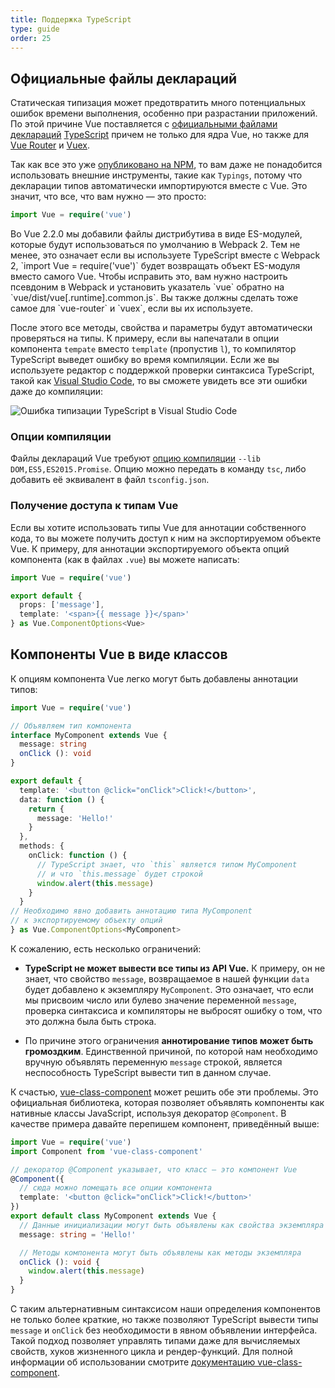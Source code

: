 ```yaml
---
title: Поддержка TypeScript
type: guide
order: 25
---
```


## Официальные файлы деклараций

Статическая типизация может предотвратить много потенциальных ошибок времени выполнения, особенно при разрастании приложений. По этой причине Vue поставляется с [официальными файлами деклараций](https://github.com/vuejs/vue/tree/dev/types) [TypeScript](https://www.typescriptlang.org/) причем не только для ядра Vue, но также для [Vue Router](https://github.com/vuejs/vue-router/tree/dev/types) и [Vuex](https://github.com/vuejs/vuex/tree/dev/types).

Так как все это уже [опубликовано на NPM](https://unpkg.com/vue/types/), то вам даже не понадобится использовать внешние инструменты, такие как `Typings`, потому что декларации типов автоматически импортируются вместе с Vue. Это значит, что все, что вам нужно — это просто:

``` ts
import Vue = require('vue')
```

<p class="tip">Во Vue 2.2.0 мы добавили файлы дистрибутива в виде ES-модулей, которые будут использоваться по умолчанию в Webpack 2. Тем не менее, это означает если вы используете TypeScript вместе с Webpack 2, `import Vue = require('vue')` будет возвращать объект ES-модуля вместо самого Vue. Чтобы исправить это, вам нужно настроить псевдоним в Webpack и установить указатель `vue` обратно на `vue/dist/vue[.runtime].common.js`. Вы также должны сделать тоже самое для `vue-router` и `vuex`, если вы их используете.</p>

После этого все методы, свойства и параметры будут автоматически проверяться на типы. К примеру, если вы напечатали в опции компонента `tempate` вместо `template` (пропустив `l`), то компилятор TypeScript выведет ошибку во время компиляции. Если же вы используете редактор с поддержкой проверки синтаксиса TypeScript, такой как [Visual Studio Code](https://code.visualstudio.com/), то вы сможете увидеть все эти ошибки даже до компиляции:

![Ошибка типизации TypeScript в Visual Studio Code](/images/typescript-type-error.png)

### Опции компиляции

Файлы деклараций Vue требуют [опцию компиляции](https://www.typescriptlang.org/docs/handbook/compiler-options.html) `--lib DOM,ES5,ES2015.Promise`. Опцию можно передать в команду `tsc`, либо добавить её эквивалент в файл `tsconfig.json`.

### Получение доступа к типам Vue

Если вы хотите использовать типы Vue для аннотации собственного кода, то вы можете получить доступ к ним на экспортируемом объекте Vue. К примеру, для аннотации экспортируемого объекта опций компонента (как в файлах `.vue`) вы можете написать:

``` ts
import Vue = require('vue')

export default {
  props: ['message'],
  template: '<span>{{ message }}</span>'
} as Vue.ComponentOptions<Vue>
```

## Компоненты Vue в виде классов

К опциям компонента Vue легко могут быть добавлены аннотации типов:

``` ts
import Vue = require('vue')

// Объявляем тип компонента
interface MyComponent extends Vue {
  message: string
  onClick (): void
}

export default {
  template: '<button @click="onClick">Click!</button>',
  data: function () {
    return {
      message: 'Hello!'
    }
  },
  methods: {
    onClick: function () {
      // TypeScript знает, что `this` является типом MyComponent
      // и что `this.message` будет строкой
      window.alert(this.message)
    }
  }
// Необходимо явно добавить аннотацию типа MyComponent
// к экспортируемому объекту опций
} as Vue.ComponentOptions<MyComponent>
```

К сожалению, есть несколько ограничений:

- __TypeScript не может вывести все типы из API Vue.__ К примеру, он не знает, что свойство `message`, возвращаемое в нашей функции `data` будет добавлено к экземпляру `MyComponent`. Это означает, что если мы присвоим число или булево значение переменной `message`, проверка синтаксиса и компиляторы не выбросят ошибку о том, что это должна была быть строка.

- По причине этого ограничения __аннотирование типов может быть громоздким__. Единственной причиной, по которой нам необходимо вручную объявлять переменную `message` строкой, является неспособность TypeScript вывести тип в данном случае.

К счастью, [vue-class-component](https://github.com/vuejs/vue-class-component) может решить обе эти проблемы. Это официальная библиотека, которая позволяет объявлять компоненты как нативные классы JavaScript, используя декоратор `@Component`. В качестве примера давайте перепишем компонент, приведённый выше:

``` ts
import Vue = require('vue')
import Component from 'vue-class-component'

// декоратор @Component указывает, что класс — это компонент Vue
@Component({
  // сюда можно помещать все опции компонента
  template: '<button @click="onClick">Click!</button>'
})
export default class MyComponent extends Vue {
  // Данные инициализации могут быть объявлены как свойства экземпляра
  message: string = 'Hello!'

  // Методы компонента могут быть объявлены как методы экземпляра
  onClick (): void {
    window.alert(this.message)
  }
}
```

С таким альтернативным синтаксисом наши определения компонентов не только более краткие, но также позволяют TypeScript вывести типы `message` и `onClick` без необходимости в явном объявлении интерфейса. Такой подход позволяет управлять типами даже для вычисляемых свойств, хуков жизненного цикла и рендер-функций. Для полной информации об использовании смотрите [документацию vue-class-component](https://github.com/vuejs/vue-class-component#vue-class-component).
